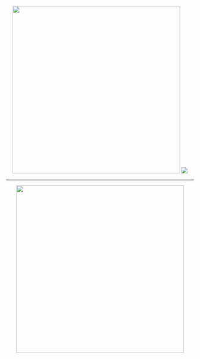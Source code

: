 <p align="center">
  <img width="450" src="https://i.imgur.com/FUwUDOW.png">
  <img src="https://readme-typing-svg.herokuapp.com?font=Fira+Code&duration=2000&pause=200&color=FFA5A5&center=true&vCenter=true&width=1000&height=30&lines=and+i+dont+blame+you;if+you+want+to;bury+me+in+your+memory;im+not+the+boy+i+ought+to+be+%2C+but;maybe+when+you+tell+your+friends;you+can+tell+them+what+you+saw+in+me;and+not+the+way+i+am+.;+;+">
</p>

---

<p align="center">
  <img width="450" src="https://i.imgur.com/vvjQzT8.png">
</p>

